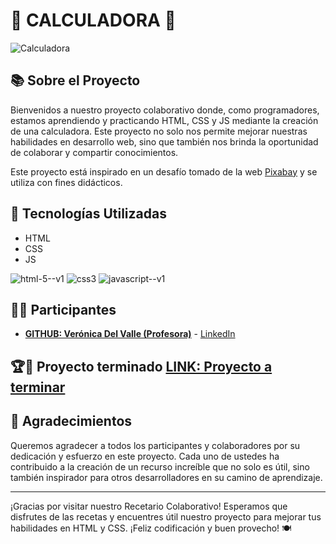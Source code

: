 # 🌟 CALCULADORA 🍳

![Calculadora](https://cdn.pixabay.com/photo/2017/06/05/15/52/calculator-2374442_1280.png)

## 📚 Sobre el Proyecto

Bienvenidos a nuestro proyecto colaborativo donde, como programadores, estamos aprendiendo y practicando HTML, CSS y JS mediante la creación de una calculadora. Este proyecto no solo nos permite mejorar nuestras habilidades en desarrollo web, sino que también nos brinda la oportunidad de colaborar y compartir conocimientos.

Este proyecto está inspirado en un desafío tomado de la web [Pixabay](https://pixabay.com/es/vectors/calculadora-n%C3%BAmeros-s%C3%ADmbolo-calc-2374442/) y se utiliza con fines didácticos.

## 🚀 Tecnologías Utilizadas

- HTML
- CSS
- JS

![html-5--v1](https://github.com/veronicadelvalle/carrusel-slider/assets/139937653/4d1c653a-1d4b-4f07-9479-d4e03fbffd86) 
![css3](https://github.com/veronicadelvalle/carrusel-slider/assets/139937653/687eab3e-adf9-4916-a6e3-916a73059d9b)
![javascript--v1](https://github.com/veronicadelvalle/carrusel-slider/assets/139937653/b64e9b85-0c13-4383-ac7e-ad89c0acd799)

## 👩‍💻 Participantes

- **[GITHUB: Verónica Del Valle (Profesora)](https://github.com/veronicadelvalle)** - [LinkedIn](https://www.linkedin.com/in/usuario1/)

## 🏆🥇 Proyecto terminado  [LINK: Proyecto a terminar]()

## 🥳 Agradecimientos

Queremos agradecer a todos los participantes y colaboradores por su dedicación y esfuerzo en este proyecto. Cada uno de ustedes ha contribuido a la creación de un recurso increíble que no solo es útil, sino también inspirador para otros desarrolladores en su camino de aprendizaje.

---

¡Gracias por visitar nuestro Recetario Colaborativo! Esperamos que disfrutes de las recetas y encuentres útil nuestro proyecto para mejorar tus habilidades en HTML y CSS. ¡Feliz codificación y buen provecho! 🍽️
